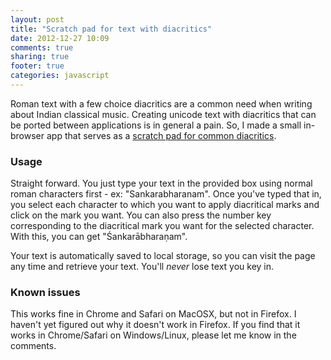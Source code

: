 ```yaml
---
layout: post
title: "Scratch pad for text with diacritics"
date: 2012-12-27 10:09
comments: true
sharing: true
footer: true
categories: javascript
---
```


Roman text with a few choice diacritics are a common need when writing about
Indian classical music. Creating unicode text with diacritics that can be
ported between applications is in general a pain. So, I made a small in-browser
app that serves as a [scratch pad for common diacritics].

### Usage

Straight forward. You just type your text in the provided box using normal
roman characters first - ex: "Sankarabharanam". Once you've typed that in,
you select each character to which you want to apply diacritical marks and
click on the mark you want. You can also press the number key corresponding
to the diacritical mark you want for the selected character. With this,
you can get "Śankarābharaṇam".

Your text is automatically saved to local storage, so you can visit the page
any time and retrieve your text. You'll *never* lose text you key in.

### Known issues

This works fine in Chrome and Safari on MacOSX, but not in Firefox. I haven't
yet figured out why it doesn't work in Firefox. If you find that it works in
Chrome/Safari on Windows/Linux, please let me know in the comments.

[scratch pad for common diacritics]: /demos/diacritics
